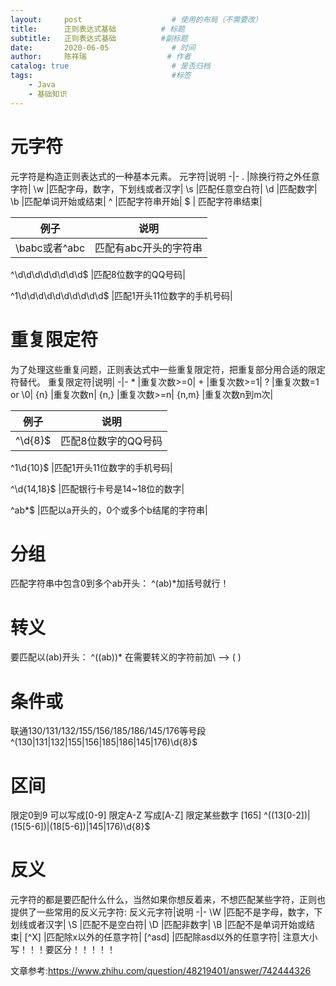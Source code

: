 ```yaml
---
layout:     post                    # 使用的布局（不需要改）
title:      正则表达式基础          # 标题 
subtitle:   正则表达式基础          #副标题
date:       2020-06-05              # 时间
author:     陈祥瑞                  # 作者
catalog: true                       # 是否归档
tags:                               #标签
    - Java
	- 基础知识
---
```



# 元字符
元字符是构造正则表达式的一种基本元素。
元字符|说明
-|-
\. 	|除换行符之外任意字符|
\\w 	|匹配字母，数字，下划线或者汉字|
\\s 	|匹配任意空白符|
\\d  |匹配数字|
\\b  |匹配单词开始或结束|
^   |匹配字符串开始|
$  | 匹配字符串结束|

例子|说明
-|-
\babc或者^abc |匹配有abc开头的字符串|

^\d\d\d\d\d\d\d\d$  |匹配8位数字的QQ号码|

^1\d\d\d\d\d\d\d\d\d\d$  |匹配1开头11位数字的手机号码|

# 重复限定符
为了处理这些重复问题，正则表达式中一些重复限定符，把重复部分用合适的限定符替代。
重复限定符|说明|
-|-
\* 		|重复次数>=0|
\+ 		|重复次数>=1|
? 		|重复次数=1 or \0|
{n}		|重复次数n|
{n,}	|重复次数>=n|
{n,m}	|重复次数n到m次|

例子|说明
-|-
^\d{8}$  |匹配8位数字的QQ号码|

^1\d{10}$ |匹配1开头11位数字的手机号码|

^\d{14,18}$  |匹配银行卡号是14~18位的数字|

^ab\*$  |匹配以a开头的，0个或多个b结尾的字符串|

# 分组
匹配字符串中包含0到多个ab开头：
^(ab)*加括号就行！
# 转义
要匹配以(ab)开头：
 ^(\(ab\))\*  在需要转义的字符前加\  --> \(   \)
# 条件或
 联通130/131/132/155/156/185/186/145/176等号段
 ^(130|131|132|155|156|185|186|145|176)\d{8}$
# 区间
 限定0到9 可以写成[0-9]
 限定A-Z 写成[A-Z]
 限定某些数字 [165]
^((13[0-2])|(15[5-6])|(18[5-6])|145|176)\d{8}$
# 反义
元字符的都是要匹配什么什么，当然如果你想反着来，不想匹配某些字符，正则也提供了一些常用的反义元字符:
反义元字符|说明
-|-
\\W  	|匹配不是字母，数字，下划线或者汉字|
\\S 		|匹配不是空白符|
\\D  	|匹配非数字|
\\B  	|匹配不是单词开始或结束|
[^X] 	|匹配除x以外的任意字符|
[^asd] 	|匹配除asd以外的任意字符|
注意大小写！！！要区分！！！！！

文章参考:<https://www.zhihu.com/question/48219401/answer/742444326>

